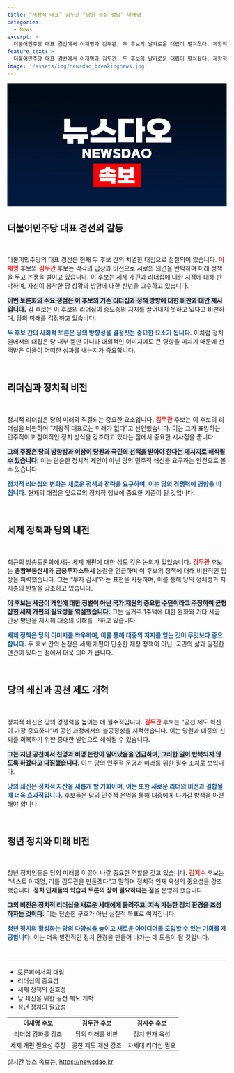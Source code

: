 ```yaml
---
title: “제왕적 대표” 김두관 “당원 중심 정당” 이재명
categories:
  - News
excerpt: >
  더불어민주당 대표 경선에서 이재명과 김두관, 두 후보의 날카로운 대립이 펼쳐졌다. 제왕적 리더십에 대한 쓴소리와 세제 개편 논란까지, 그들의 치열한 논쟁 속에서 당의 미래가 걸린 강력한 메시지가 울려 퍼졌다!
feature_text: >
  더불어민주당 대표 경선에서 이재명과 김두관, 두 후보의 날카로운 대립이 펼쳐졌다. 제왕적 리더십에 대한 쓴소리와 세제 개편 논란까지, 그들의 치열한 논쟁 속에서 당의 미래가 걸린 강력한 메시지가 울려 퍼졌다!
image: '/assets/img/newsdao_breakingnews.jpg'
---
```


<p><img src="/assets/img/newsdao_breakingnews.jpg" alt="bookingtag 속보" /></p>

<h2 data-ke-size="size26">더불어민주당 대표 경선의 갈등</h2>

<p data-ke-size="size16">&nbsp;</p>

<p>더불어민주당의 대표 경선은 현재 두 후보 간의 치열한 대립으로 점철되어 있습니다. <b><span style="color: #ee2323;">이재명</span></b> 후보와 <b><span style="color: #ee2323;">김두관</span></b> 후보는 각각의 입장과 비전으로 서로의 의견을 반박하며 미래 정책을 두고 논쟁을 벌이고 있습니다. 이 후보는 세제 개편과 리더십에 대한 지적에 대해 반박하며, 자신이 봉착한 당 상황과 방향에 대한 신념을 고수하고 있습니다. </p>

<p><b><span style="background-color: #21538527;">이번 토론회의 주요 쟁점은 이 후보의 기존 리더십과 정책 방향에 대한 비판과 대안 제시입니다.</span></b> 김 후보는 이 후보의 리더십이 중도층의 지지를 끌어내지 못하고 있다고 비판하며, 당의 미래를 걱정하고 있습니다. </p>

<p><b><span style="color: #1a5490;">두 후보 간의 사회적 토론은 당의 방향성을 결정짓는 중요한 요소가 됩니다.</span></b> 이처럼 정치권에서의 대립은 당 내부 뿐만 아니라 대외적인 이미지에도 큰 영향을 미치기 때문에 선택받은 이들이 어떠한 성과를 내는지가 중요합니다.</p>

<p data-ke-size="size16">&nbsp;</p>

<h2 data-ke-size="size26">리더십과 정치적 비전</h2>

<p data-ke-size="size16">&nbsp;</p>

<p>정치적 리더십은 당의 미래와 직결되는 중요한 요소입니다. <b><span style="color: #ee2323;">김두관</span></b> 후보는 이 후보의 리더십을 비판하며 “제왕적 대표로는 미래가 없다”고 선언했습니다. 이는 그가 표방하는 민주적이고 참여적인 정치 방식을 강조하고 있다는 점에서 중요한 시사점을 줍니다. </p>

<p><b><span style="background-color: #21538527;">그의 주장은 당의 방향성과 이상이 당원과 국민의 선택을 받아야 한다는 메시지로 해석될 수 있습니다.</span></b> 이는 단순한 정치적 제안이 아닌 당의 민주적 쇄신을 요구하는 안건으로 볼 수 있습니다. </p>

<p><b><span style="color: #1a5490;">정치적 리더십의 변화는 새로운 정책과 전략을 요구하며, 이는 당의 경쟁력에 영향을 미칩니다.</span></b> 현재의 대립은 앞으로의 정치적 행보에 중요한 기준이 될 것입니다.</p>

<p data-ke-size="size16">&nbsp;</p>

<h2 data-ke-size="size26">세제 정책과 당의 내전</h2>

<p data-ke-size="size16">&nbsp;</p>

<p>최근의 방송토론회에서는 세제 개편에 대한 심도 깊은 논의가 있었습니다. <b><span style="color: #ee2323;">김두관</span></b> 후보는 <b>종합부동산세</b>와 <b>금융투자소득세</b> 논란을 언급하며 이 후보의 정책에 대해 비판적인 입장을 피력했습니다. 그는 “부자 감세”라는 표현을 사용하며, 이를 통해 당의 정체성과 지지층의 반발을 강조하고 있습니다.</p>

<p><b><span style="background-color: #21538527;">이 후보는 세금이 개인에 대한 징벌이 아닌 국가 재원의 중요한 수단이라고 주장하며 균형 잡힌 세제 개편의 필요성을 역설했습니다.</span></b> 그는 실거주 1주택에 대한 완화와 기타 세금 인상 방안을 제시해 대중의 이해를 구하고 있습니다.</p>

<p><b><span style="color: #1a5490;">세제 정책은 당의 이미지를 좌우하며, 이를 통해 대중의 지지를 얻는 것이 무엇보다 중요합니다.</span></b> 두 후보 간의 논쟁은 세제 개편이 단순한 재정 정책이 아닌, 국민의 삶과 밀접한 연관이 있다는 점에서 더욱 의미가 큽니다.</p>

<p data-ke-size="size16">&nbsp;</p>

<h2 data-ke-size="size26">당의 쇄신과 공천 제도 개혁</h2>

<p data-ke-size="size16">&nbsp;</p>

<p>정치적 쇄신은 당의 경쟁력을 높이는 데 필수적입니다. <b><span style="color: #ee2323;">김두관</span></b> 후보는 “공천 제도 혁신이 가장 중요하다”며 공천 과정에서의 불공정성을 지적했습니다. 이는 당원과 대중의 신뢰를 회복하기 위한 중대한 발언으로 해석될 수 있습니다. </p>

<p><b><span style="background-color: #21538527;">그는 지난 공천에서 친명과 비명 논란이 일어났음을 언급하며, 그러한 일이 반복되지 않도록 하겠다고 다짐했습니다.</span></b> 이는 당의 민주적 운영과 미래를 위한 필수 조치로 보입니다.</p>

<p><b><span style="color: #1a5490;">당의 쇄신은 정치적 자산을 새롭게 할 기회이며, 이는 또한 새로운 리더의 비전과 결합될 때 더욱 효과적입니다.</span></b> 후보들은 당의 민주적 운영을 통해 대중에게 다가갈 방책을 마련해야 합니다.</p>

<p data-ke-size="size16">&nbsp;</p>

<h2 data-ke-size="size26">청년 정치와 미래 비전</h2>

<p data-ke-size="size16">&nbsp;</p>

<p>청년 정치인들은 당의 미래를 이끌어 나갈 중요한 역할을 갖고 있습니다. <b><span style="color: #ee2323;">김지수</span></b> 후보는 “넥스트 이재명, 리틀 김두관을 만들겠다”고 말하며 정치적 인재 육성의 중요성을 강조했습니다. <b>정치 인재들의 학습과 토론의 장이 필요하다는 점</b>을 분명히 했습니다. </p>

<p><b><span style="background-color: #21538527;">그의 비전은 정치적 리더십을 새로운 세대에게 물려주고, 지속 가능한 정치 환경을 조성하자는 것이다.</span></b> 이는 단순한 구호가 아닌 실질적 목표로 여겨집니다.</p>

<p><b><span style="color: #1a5490;">청년 정치의 활성화는 당의 다양성을 높이고 새로운 아이디어를 도입할 수 있는 기회를 제공합니다.</span></b> 이는 더욱 발전적인 정치 환경을 만들어 나가는 데 도움이 될 것입니다.</p>

<p data-ke-size="size16">&nbsp;</p>

<hr>

<ul>
    <li>토론회에서의 대립</li>
    <li>리더십의 중요성</li>
    <li>세제 정책의 실효성</li>
    <li>당 쇄신을 위한 공천 제도 개혁</li>
    <li>청년 정치의 필요성</li>
</ul>

<table style="width: 100%; border-collapse: collapse;">
    <tr>
        <td style="text-align: center; height: 17px;"><b>이재명 후보</b></td>
        <td style="text-align: center; height: 17px;"><b>김두관 후보</b></td>
        <td style="text-align: center; height: 17px;"><b>김지수 후보</b></td>
    </tr>
    <tr>
        <td style="text-align: center; height: 17px;">리더십 강화를 강조</td>
        <td style="text-align: center; height: 17px;">당의 미래를 비판</td>
        <td style="text-align: center; height: 17px;">정치 인재 육성</td>
    </tr>
    <tr>
        <td style="text-align: center; height: 17px;">세제 개편 필요성 주장</td>
        <td style="text-align: center; height: 17px;">공천 제도 개선 강조</td>
        <td style="text-align: center; height: 17px;">차세대 리더십 필요</td>
    </tr>
</table>
실시간 뉴스 속보는, <a href="https://newsdao.kr" rel="dofollow">https://newsdao.kr</a>



